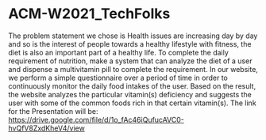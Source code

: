 # ACM-W2021_TechFolks
The problem statement we chose is Health issues are increasing day by day and so is the interest of people towards a healthy lifestyle with fitness, the diet is also an important part of a healthy life. 
To complete the daily requirement of nutrition, make a system that can analyze the diet of a user and dispense a multivitamin pill to complete the requirement.
In our website, we perform a simple questionnaire over a period of time in order to continuously monitor the daily food intakes of the user. 
Based on the result, the website analyzes the particular vitamin(s) deficiency and suggests the user with some of the common foods rich in that certain vitamin(s).
The link for the Presentation will be:
https://drive.google.com/file/d/1o_fAc46iQufucAVC0-hvQfV8ZxdKheV4/view
